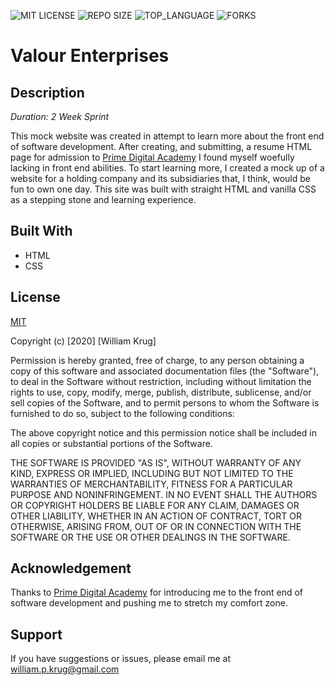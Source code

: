 ![MIT LICENSE](https://img.shields.io/github/license/William-Krug/Valour-Enterprises.svg?style=flat-square)
![REPO SIZE](https://img.shields.io/github/repo-size/William-Krug/Valour-Enterprises.svg?style=flat-square)
![TOP_LANGUAGE](https://img.shields.io/github/languages/top/William-Krug/Valour-Enterprises.svg?style=flat-square)
![FORKS](https://img.shields.io/github/forks/William-Krug/Valour-Enterprises.svg?style=social)

# Valour Enterprises

## Description

_Duration: 2 Week Sprint_

This mock website was created in attempt to learn more about the front end of software development. After creating, and submitting, a resume HTML page for admission to [Prime Digital Academy](www.primeacademy.io) I found myself woefully lacking in front end abilities. To start learning more, I created a mock up of a website for a holding company and its subsidiaries that, I think, would be fun to own one day. This site was built with straight HTML and vanilla CSS as a stepping stone and learning experience.

## Built With

- HTML
- CSS

## License

[MIT](https://choosealicense.com/licenses/mit/)

Copyright (c) [2020] [William Krug]

Permission is hereby granted, free of charge, to any person obtaining a copy
of this software and associated documentation files (the "Software"), to deal
in the Software without restriction, including without limitation the rights
to use, copy, modify, merge, publish, distribute, sublicense, and/or sell
copies of the Software, and to permit persons to whom the Software is
furnished to do so, subject to the following conditions:

The above copyright notice and this permission notice shall be included in all
copies or substantial portions of the Software.

THE SOFTWARE IS PROVIDED "AS IS", WITHOUT WARRANTY OF ANY KIND, EXPRESS OR
IMPLIED, INCLUDING BUT NOT LIMITED TO THE WARRANTIES OF MERCHANTABILITY,
FITNESS FOR A PARTICULAR PURPOSE AND NONINFRINGEMENT. IN NO EVENT SHALL THE
AUTHORS OR COPYRIGHT HOLDERS BE LIABLE FOR ANY CLAIM, DAMAGES OR OTHER
LIABILITY, WHETHER IN AN ACTION OF CONTRACT, TORT OR OTHERWISE, ARISING FROM,
OUT OF OR IN CONNECTION WITH THE SOFTWARE OR THE USE OR OTHER DEALINGS IN THE
SOFTWARE.

## Acknowledgement

Thanks to [Prime Digital Academy](www.primeacademy.io) for introducing me to the front end of software development and pushing me to stretch my comfort zone.

## Support

If you have suggestions or issues, please email me at [william.p.krug@gmail.com](william.p.krug@gmail.com)
